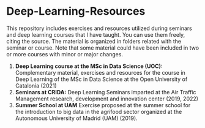 # Deep-Learning-Resources
This repository includes exercises and resources utilized during seminars and deep learning courses that I have taught. You can use them freely, citing the source.
The material is organized in folders related with the seminar or course. Note that some material could have been included in two or more courses with minor or major changes.

1. **Deep Learning course at the MSc in Data Science (UOC):** Complementary material, exercises and resources for the course in Deep Learning of the MSc in Data Science at the Open University of Catalonia (2021)
2. **Seminars at CRIDA:** Deep Learning Seminars imparted at the Air Traffic Management research, development and innovation center (2019, 2022)
3. **Summer School at UAM** Exercise proposed at the summer school for the introduction to big data in the agrifood sector organized at the Autonomous University of Madrid (UAM) (2019).